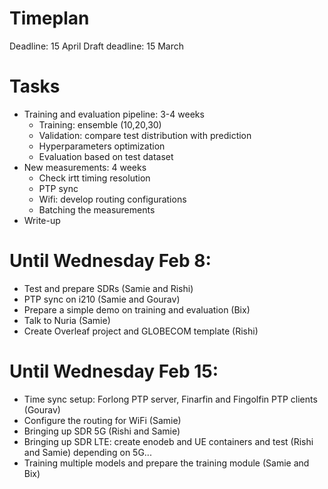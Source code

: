 # Timeplan

Deadline: 15 April
Draft deadline: 15 March

# Tasks

- Training and evaluation pipeline: 3-4 weeks
  - Training: ensemble (10,20,30)
  - Validation: compare test distribution with prediction
  - Hyperparameters optimization
  - Evaluation based on test dataset
- New measurements: 4 weeks
  - Check irtt timing resolution 
  - PTP sync
  - Wifi: develop routing configurations
  - Batching the measurements
- Write-up


# Until Wednesday Feb 8:

- Test and prepare SDRs (Samie and Rishi)
- PTP sync on i210 (Samie and Gourav)
- Prepare a simple demo on training and evaluation (Bix)
- Talk to Nuria (Samie)
- Create Overleaf project and GLOBECOM template (Rishi)

# Until Wednesday Feb 15:

- Time sync setup: Forlong PTP server, Finarfin and Fingolfin PTP clients (Gourav)
- Configure the routing for WiFi (Samie)
- Bringing up SDR 5G (Rishi and Samie)
- Bringing up SDR LTE: create enodeb and UE containers and test (Rishi and Samie) depending on 5G...
- Training multiple models and prepare the training module (Samie and Bix)

